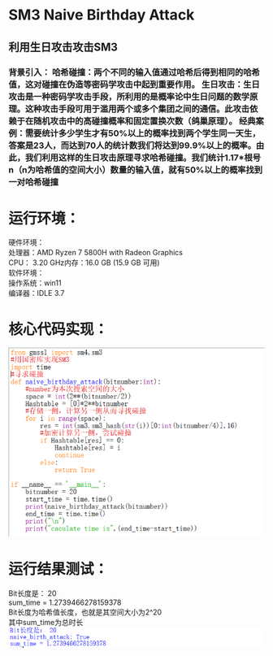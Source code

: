 # SM3 Naive Birthday Attack  

## 利用生日攻击攻击SM3  
### 背景引入： 哈希碰撞：两个不同的输入值通过哈希后得到相同的哈希值，这对碰撞在伪造等密码学攻击中起到重要作用。 生日攻击：生日攻击是一种密码学攻击手段，所利用的是概率论中生日问题的数学原理。这种攻击手段可用于滥用两个或多个集团之间的通信。此攻击依赖于在随机攻击中的高碰撞概率和固定置换次数（鸽巢原理）。 经典案例：需要统计多少学生才有50%以上的概率找到两个学生同一天生，答案是23人，而达到70人的统计数我们将达到99.9%以上的概率。由此，我们利用这样的生日攻击原理寻求哈希碰撞。我们统计1.17*根号n（n为哈希值的空间大小）数量的输入值，就有50%以上的概率找到一对哈希碰撞
# 运行环境：  
硬件环境：  
处理器：AMD Ryzen 7 5800H with Radeon Graphics   
CPU： 3.20 GHz内存：16.0 GB (15.9 GB 可用)  
软件环境：  
操作系统：win11   
编译器：IDLE 3.7   

# 核心代码实现：

![Image_test](https://github.com/zhuruiqigroup35num1/homework-group-35/blob/main/image/1CFW4%40HO%24IG3YVXCCC7X3FT.png)
# 运行结果测试：  
Bit长度是： 20  
sum_time = 1.2739466278159378  
Bit长度为哈希值长度，也就是其空间大小为2^20  
其中sum_time为总时长  
![Image_test](https://github.com/zhuruiqigroup35num1/homework-group-35/blob/main/image/GBDE23ZDS~~IK4ZB%7BYJBULM.png)
